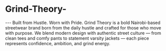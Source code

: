 # Grind-Theory-
   --- Built from Hustle. Worn with Pride.  Grind Theory is a bold Nairobi-based streetwear brand born from the daily hustle and crafted for those who move with purpose. We blend modern design with authentic street culture — from clean tees and comfy pants to statement varsity jackets — each piece represents confidence, ambition, and grind energy. 
